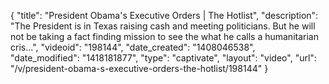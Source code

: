 {
    "title": "President Obama's Executive Orders | The Hotlist",
    "description": "The President is in Texas raising cash and meeting politicians. But he will not be taking a fact finding mission to see the what he calls a humanitarian cris...",
    "videoid": "198144",
    "date_created": "1408046538",
    "date_modified": "1418181877",
    "type": "captivate",
    "layout": "video",
    "url": "\/v\/president-obama-s-executive-orders-the-hotlist\/198144"
}